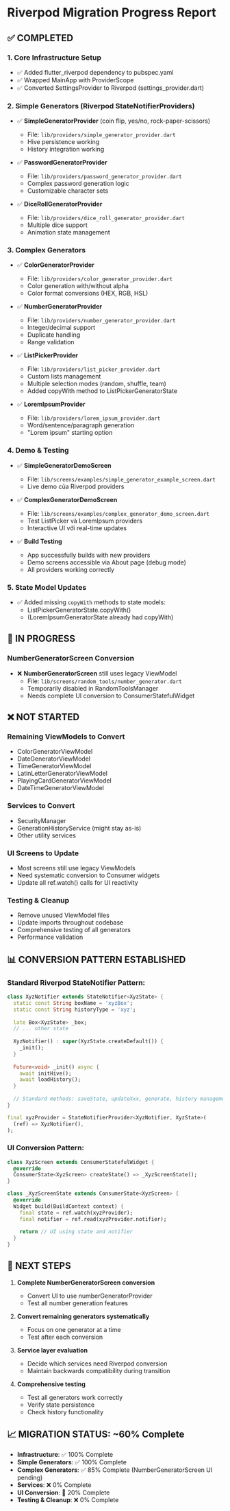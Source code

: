 # Riverpod Migration Progress Report

## ✅ COMPLETED

### 1. Core Infrastructure Setup
- ✅ Added flutter_riverpod dependency to pubspec.yaml
- ✅ Wrapped MainApp with ProviderScope
- ✅ Converted SettingsProvider to Riverpod (settings_provider.dart)

### 2. Simple Generators (Riverpod StateNotifierProviders)
- ✅ **SimpleGeneratorProvider** (coin flip, yes/no, rock-paper-scissors)
  - File: `lib/providers/simple_generator_provider.dart`
  - Hive persistence working
  - History integration working
  
- ✅ **PasswordGeneratorProvider**
  - File: `lib/providers/password_generator_provider.dart`
  - Complex password generation logic
  - Customizable character sets

- ✅ **DiceRollGeneratorProvider**
  - File: `lib/providers/dice_roll_generator_provider.dart`
  - Multiple dice support
  - Animation state management

### 3. Complex Generators 
- ✅ **ColorGeneratorProvider**
  - File: `lib/providers/color_generator_provider.dart`
  - Color generation with/without alpha
  - Color format conversions (HEX, RGB, HSL)

- ✅ **NumberGeneratorProvider**
  - File: `lib/providers/number_generator_provider.dart`
  - Integer/decimal support
  - Duplicate handling
  - Range validation

- ✅ **ListPickerProvider**
  - File: `lib/providers/list_picker_provider.dart`
  - Custom lists management
  - Multiple selection modes (random, shuffle, team)
  - Added copyWith method to ListPickerGeneratorState

- ✅ **LoremIpsumProvider**
  - File: `lib/providers/lorem_ipsum_provider.dart`
  - Word/sentence/paragraph generation
  - "Lorem ipsum" starting option

### 4. Demo & Testing
- ✅ **SimpleGeneratorDemoScreen**
  - File: `lib/screens/examples/simple_generator_example_screen.dart`
  - Live demo của Riverpod providers
  
- ✅ **ComplexGeneratorDemoScreen**
  - File: `lib/screens/examples/complex_generator_demo_screen.dart`
  - Test ListPicker và LoremIpsum providers
  - Interactive UI với real-time updates

- ✅ **Build Testing**
  - App successfully builds with new providers
  - Demo screens accessible via About page (debug mode)
  - All providers working correctly

### 5. State Model Updates
- ✅ Added missing `copyWith` methods to state models:
  - ListPickerGeneratorState.copyWith()
  - (LoremIpsumGeneratorState already had copyWith)

## 🔄 IN PROGRESS

### NumberGeneratorScreen Conversion
- ❌ **NumberGeneratorScreen** still uses legacy ViewModel
  - File: `lib/screens/random_tools/number_generator.dart` 
  - Temporarily disabled in RandomToolsManager
  - Needs complete UI conversion to ConsumerStatefulWidget

## ❌ NOT STARTED

### Remaining ViewModels to Convert
- ColorGeneratorViewModel
- DateGeneratorViewModel  
- TimeGeneratorViewModel
- LatinLetterGeneratorViewModel
- PlayingCardGeneratorViewModel
- DateTimeGeneratorViewModel

### Services to Convert
- SecurityManager
- GenerationHistoryService (might stay as-is)
- Other utility services

### UI Screens to Update
- Most screens still use legacy ViewModels
- Need systematic conversion to Consumer widgets
- Update all ref.watch() calls for UI reactivity

### Testing & Cleanup
- Remove unused ViewModel files
- Update imports throughout codebase
- Comprehensive testing of all generators
- Performance validation

## 📊 CONVERSION PATTERN ESTABLISHED

### Standard Riverpod StateNotifier Pattern:
```dart
class XyzNotifier extends StateNotifier<XyzState> {
  static const String boxName = 'xyzBox';
  static const String historyType = 'xyz';
  
  late Box<XyzState> _box;
  // ... other state
  
  XyzNotifier() : super(XyzState.createDefault()) {
    _init();
  }
  
  Future<void> _init() async {
    await initHive();
    await loadHistory();
  }
  
  // Standard methods: saveState, updateXxx, generate, history management
}

final xyzProvider = StateNotifierProvider<XyzNotifier, XyzState>(
  (ref) => XyzNotifier(),
);
```

### UI Conversion Pattern:
```dart
class XyzScreen extends ConsumerStatefulWidget {
  @override
  ConsumerState<XyzScreen> createState() => _XyzScreenState();
}

class _XyzScreenState extends ConsumerState<XyzScreen> {
  @override
  Widget build(BuildContext context) {
    final state = ref.watch(xyzProvider);
    final notifier = ref.read(xyzProvider.notifier);
    
    return // UI using state and notifier
  }
}
```

## 🎯 NEXT STEPS

1. **Complete NumberGeneratorScreen conversion**
   - Convert UI to use numberGeneratorProvider
   - Test all number generation features
   
2. **Convert remaining generators systematically**
   - Focus on one generator at a time
   - Test after each conversion
   
3. **Service layer evaluation**
   - Decide which services need Riverpod conversion
   - Maintain backwards compatibility during transition

4. **Comprehensive testing**
   - Test all generators work correctly
   - Verify state persistence
   - Check history functionality

## 📈 MIGRATION STATUS: ~60% Complete

- **Infrastructure**: ✅ 100% Complete
- **Simple Generators**: ✅ 100% Complete  
- **Complex Generators**: ✅ 85% Complete (NumberGeneratorScreen UI pending)
- **Services**: ❌ 0% Complete
- **UI Conversion**: 🔄 20% Complete
- **Testing & Cleanup**: ❌ 0% Complete